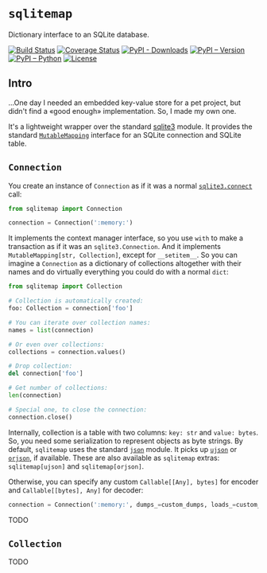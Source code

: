 # `sqlitemap`

Dictionary interface to an SQLite database.

[![Build Status](https://travis-ci.com/eigenein/sqlitemap.svg?branch=master)](https://travis-ci.com/eigenein/sqlitemap)
[![Coverage Status](https://coveralls.io/repos/github/eigenein/sqlitemap/badge.svg?branch=master)](https://coveralls.io/github/eigenein/sqlitemap?branch=master)
[![PyPI - Downloads](https://img.shields.io/pypi/dm/sqlitemap.svg)](https://pypi.org/project/sqlitemap/)
[![PyPI – Version](https://img.shields.io/pypi/v/sqlitemap.svg)](https://pypi.org/project/sqlitemap/#history)
[![PyPI – Python](https://img.shields.io/pypi/pyversions/sqlitemap.svg)](https://pypi.org/project/sqlitemap/#files)
[![License](https://img.shields.io/pypi/l/sqlitemap.svg)](https://github.com/eigenein/sqlitemap/blob/master/LICENSE)

## Intro

…One day I needed an embedded key-value store for a pet project, but didn't find a «good enough» implementation. So, I made my own one.

It's a lightweight wrapper over the standard [sqlite3](https://docs.python.org/3/library/sqlite3.html) module. It provides the standard [`MutableMapping`](https://docs.python.org/3/library/typing.html#typing.MutableMapping) interface for an SQLite connection and SQLite table.

## `Connection`

You create an instance of `Connection` as if it was a normal [`sqlite3.connect`](https://docs.python.org/3/library/sqlite3.html#sqlite3.connect) call:

```python
from sqlitemap import Connection

connection = Connection(':memory:')
```

It implements the context manager interface, so you use `with` to make a transaction as if it was an `sqlite3.Connection`. And it implements `MutableMapping[str, Collection]`, except for `__setitem__`. So you can imagine a `Connection` as a dictionary of collections altogether with their names and do virtually everything you could do with a normal `dict`:

```python
from sqlitemap import Collection

# Collection is automatically created:
foo: Collection = connection['foo']

# You can iterate over collection names:
names = list(connection)

# Or even over collections:
collections = connection.values()

# Drop collection:
del connection['foo']

# Get number of collections:
len(connection)

# Special one, to close the connection:
connection.close()
```

Internally, collection is a table with two columns: `key: str` and `value: bytes`. So, you need some serialization to represent objects as byte strings. By default, `sqlitemap` uses the standard [`json`](https://docs.python.org/3/library/json.html) module. It picks up [`ujson`](https://pypi.org/project/ujson/) or [`orjson`](https://pypi.org/project/orjson/), if available. These are also available as `sqlitemap` extras: `sqlitemap[ujson]` and `sqlitemap[orjson]`.

Otherwise, you can specify any custom `Callable[[Any], bytes]` for encoder and `Callable[[bytes], Any]` for decoder:

```python
connection = Connection(':memory:', dumps_=custom_dumps, loads_=custom_loads)
``` 

TODO

## `Collection`

TODO
